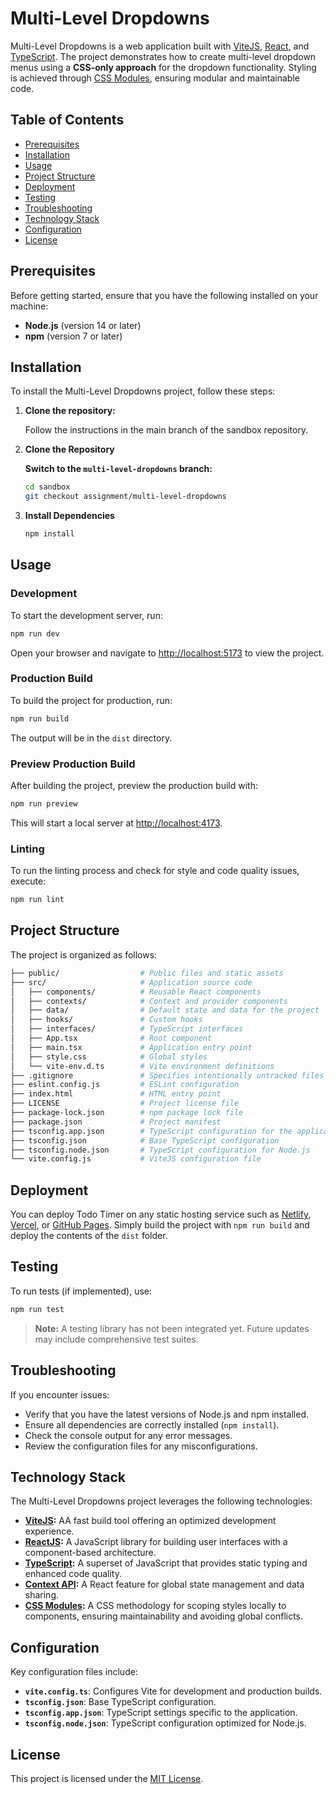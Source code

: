 # Multi-Level Dropdowns

Multi-Level Dropdowns is a web application built with [ViteJS](https://vitejs.dev/), [React](https://react.dev/), and [TypeScript](https://www.typescriptlang.org/). The project demonstrates how to create multi-level dropdown menus using a **CSS-only approach** for the dropdown functionality. Styling is achieved through [CSS Modules](https://create-react-app.dev/docs/adding-a-css-modules-stylesheet/), ensuring modular and maintainable code.

## Table of Contents

- [Prerequisites](#prerequisites)
- [Installation](#installation)
- [Usage](#usage)
- [Project Structure](#project-structure)
- [Deployment](#deployment)
- [Testing](#testing)
- [Troubleshooting](#troubleshooting)
- [Technology Stack](#technology-stack)
- [Configuration](#configuration)
- [License](#license)

## Prerequisites

Before getting started, ensure that you have the following installed on your machine:

- **Node.js** (version 14 or later)
- **npm** (version 7 or later)

## Installation

To install the Multi-Level Dropdowns project, follow these steps:

1. **Clone the repository:**

   Follow the instructions in the main branch of the sandbox repository.

2. **Clone the Repository**

   **Switch to the `multi-level-dropdowns` branch:**

   ```bash
   cd sandbox
   git checkout assignment/multi-level-dropdowns
   ```

3. **Install Dependencies**

   ```bash
   npm install
   ```

## Usage

### Development

To start the development server, run:

```bash
npm run dev
```

Open your browser and navigate to [http://localhost:5173](http://localhost:5173) to view the project.

### Production Build

To build the project for production, run:

```bash
npm run build
```

The output will be in the `dist` directory.

### Preview Production Build

After building the project, preview the production build with:

```bash
npm run preview
```

This will start a local server at [http://localhost:4173](http://localhost:4173).

### Linting

To run the linting process and check for style and code quality issues, execute:

```bash
npm run lint
```

## Project Structure

The project is organized as follows:

```graphql
├── public/                  # Public files and static assets
├── src/                     # Application source code
│   ├── components/          # Reusable React components
│   ├── contexts/            # Context and provider components
│   ├── data/                # Default state and data for the project
│   ├── hooks/               # Custom hooks
│   ├── interfaces/          # TypeScript interfaces
│   ├── App.tsx              # Root component
│   ├── main.tsx             # Application entry point
│   ├── style.css            # Global styles
│   └── vite-env.d.ts        # Vite environment definitions
├── .gitignore               # Specifies intentionally untracked files to ignore
├── eslint.config.js         # ESLint configuration
├── index.html               # HTML entry point
├── LICENSE                  # Project license file
├── package-lock.json        # npm package lock file
├── package.json             # Project manifest
├── tsconfig.app.json        # TypeScript configuration for the application
├── tsconfig.json            # Base TypeScript configuration
├── tsconfig.node.json       # TypeScript configuration for Node.js
└── vite.config.js           # ViteJS configuration file
```

## Deployment

You can deploy Todo Timer on any static hosting service such as [Netlify](https://www.netlify.com/), [Vercel](https://vercel.com/), or [GitHub Pages](https://pages.github.com/). Simply build the project with `npm run build` and deploy the contents of the `dist` folder.

## Testing

To run tests (if implemented), use:

```bash
npm run test
```

> **Note:** A testing library has not been integrated yet. Future updates may include comprehensive test suites.

## Troubleshooting

If you encounter issues:

- Verify that you have the latest versions of Node.js and npm installed.
- Ensure all dependencies are correctly installed (`npm install`).
- Check the console output for any error messages.
- Review the configuration files for any misconfigurations.

## Technology Stack

The Multi-Level Dropdowns project leverages the following technologies:

- **[ViteJS](https://vitejs.dev/):** AA fast build tool offering an optimized development experience.
- **[ReactJS](https://react.dev/):** A JavaScript library for building user interfaces with a component-based architecture.
- **[TypeScript](https://www.typescriptlang.org/):** A superset of JavaScript that provides static typing and enhanced code quality.
- **[Context API](https://react.dev/reference/react/createContext):** A React feature for global state management and data sharing.
- **[CSS Modules](https://create-react-app.dev/docs/adding-a-css-modules-stylesheet/):** A CSS methodology for scoping styles locally to components, ensuring maintainability and avoiding global conflicts.

## Configuration

Key configuration files include:

- **`vite.config.ts`**: Configures Vite for development and production builds.
- **`tsconfig.json`**: Base TypeScript configuration.
- **`tsconfig.app.json`**: TypeScript settings specific to the application.
- **`tsconfig.node.json`**: TypeScript configuration optimized for Node.js.

## License

This project is licensed under the [MIT License](./LICENSE).
